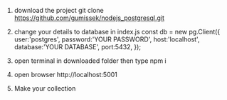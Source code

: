 1. download the project git clone https://github.com/gumissek/nodejs_postgresql.git

2. change your details to database in index.js
const db = new pg.Client({
    user:'postgres',
    password:'YOUR PASSWORD',
    host:'localhost',
    database:'YOUR DATABASE',
    port:5432,
});

3. open terminal in downloaded folder then type npm i

4. open browser http://localhost:5001
5. Make your collection